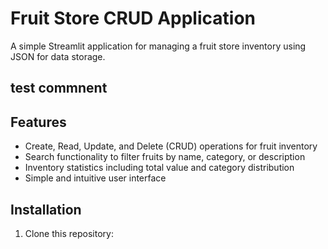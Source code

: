 # Fruit Store CRUD Application

A simple Streamlit application for managing a fruit store inventory using JSON for data storage.
## test commnent
## Features

- Create, Read, Update, and Delete (CRUD) operations for fruit inventory
- Search functionality to filter fruits by name, category, or description
- Inventory statistics including total value and category distribution
- Simple and intuitive user interface

## Installation

1. Clone this repository:
